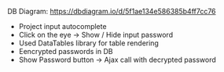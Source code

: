 DB Diagram: https://dbdiagram.io/d/5f1ae134e586385b4ff7cc76

- Project input autocomplete
- Click on the eye -> Show / Hide input password
- Used DataTables library for table rendering
- Eencrypted passwords in DB
- Show Password button -> Ajax call with decrypted password
